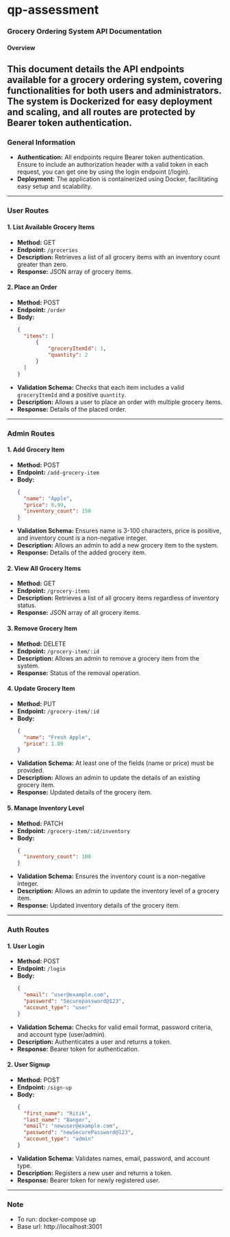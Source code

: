# qp-assessment

### Grocery Ordering System API Documentation

#### Overview

## This document details the API endpoints available for a grocery ordering system, covering functionalities for both users and administrators. The system is Dockerized for easy deployment and scaling, and all routes are protected by Bearer token authentication.

### General Information

- **Authentication:** All endpoints require Bearer token authentication. Ensure to include an authorization header with a valid token in each request, you can get one by using the login endpoint (/login).
- **Deployment:** The application is containerized using Docker, facilitating easy setup and scalability.

---

### User Routes

#### 1. List Available Grocery Items

- **Method:** GET
- **Endpoint:** `/groceries`
- **Description:** Retrieves a list of all grocery items with an inventory count greater than zero.
- **Response:** JSON array of grocery items.

#### 2. Place an Order

- **Method:** POST
- **Endpoint:** `/order`
- **Body:**
  ```json
  {
  	"items": [
  		{
  			"groceryItemId": 1,
  			"quantity": 2
  		}
  	]
  }
  ```
- **Validation Schema:** Checks that each item includes a valid `groceryItemId` and a positive `quantity`.
- **Description:** Allows a user to place an order with multiple grocery items.
- **Response:** Details of the placed order.

---

### Admin Routes

#### 1. Add Grocery Item

- **Method:** POST
- **Endpoint:** `/add-grocery-item`
- **Body:**
  ```json
  {
  	"name": "Apple",
  	"price": 0.99,
  	"inventory_count": 150
  }
  ```
- **Validation Schema:** Ensures name is 3-100 characters, price is positive, and inventory count is a non-negative integer.
- **Description:** Allows an admin to add a new grocery item to the system.
- **Response:** Details of the added grocery item.

#### 2. View All Grocery Items

- **Method:** GET
- **Endpoint:** `/grocery-items`
- **Description:** Retrieves a list of all grocery items regardless of inventory status.
- **Response:** JSON array of all grocery items.

#### 3. Remove Grocery Item

- **Method:** DELETE
- **Endpoint:** `/grocery-item/:id`
- **Description:** Allows an admin to remove a grocery item from the system.
- **Response:** Status of the removal operation.

#### 4. Update Grocery Item

- **Method:** PUT
- **Endpoint:** `/grocery-item/:id`
- **Body:**
  ```json
  {
  	"name": "Fresh Apple",
  	"price": 1.09
  }
  ```
- **Validation Schema:** At least one of the fields (name or price) must be provided.
- **Description:** Allows an admin to update the details of an existing grocery item.
- **Response:** Updated details of the grocery item.

#### 5. Manage Inventory Level

- **Method:** PATCH
- **Endpoint:** `/grocery-item/:id/inventory`
- **Body:**
  ```json
  {
  	"inventory_count": 100
  }
  ```
- **Validation Schema:** Ensures the inventory count is a non-negative integer.
- **Description:** Allows an admin to update the inventory level of a grocery item.
- **Response:** Updated inventory details of the grocery item.

---

### Auth Routes

#### 1. User Login

- **Method:** POST
- **Endpoint:** `/login`
- **Body:**
  ```json
  {
  	"email": "user@example.com",
  	"password": "Securepassword@123",
  	"account_type": "user"
  }
  ```
- **Validation Schema:** Checks for valid email format, password criteria, and account type (user/admin).
- **Description:** Authenticates a user and returns a token.
- **Response:** Bearer token for authentication.

#### 2. User Signup

- **Method:** POST
- **Endpoint:** `/sign-up`
- **Body:**
  ```json
  {
  	"first_name": "Ritik",
  	"last_name": "Banger",
  	"email": "newuser@example.com",
  	"password": "newSecurePassword@123",
  	"account_type": "admin"
  }
  ```
- **Validation Schema:** Validates names, email, password, and account type.
- **Description:** Registers a new user and returns a token.
- **Response:** Bearer token for newly registered user.

---

### Note

- To run: docker-compose up
- Base url: http://localhost:3001
